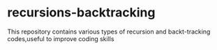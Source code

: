 # recursions-backtracking

This repository contains various types of recursion and backt-tracking codes,useful to improve coding skills
